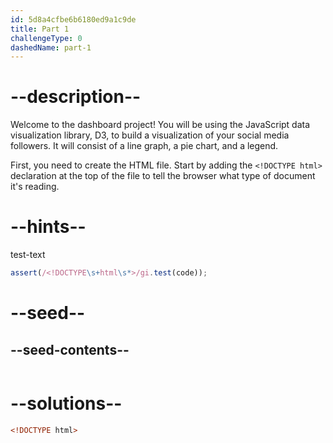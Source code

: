 ```yaml
---
id: 5d8a4cfbe6b6180ed9a1c9de
title: Part 1
challengeType: 0
dashedName: part-1
---
```


# --description--

Welcome to the dashboard project! You will be using the JavaScript data visualization library, D3, to build a visualization of your social media followers. It will consist of a line graph, a pie chart, and a legend.

First, you need to create the HTML file. Start by adding the `<!DOCTYPE html>` declaration at the top of the file to tell the browser what type of document it's reading.

# --hints--

test-text

```js
assert(/<!DOCTYPE\s+html\s*>/gi.test(code));
```

# --seed--

## --seed-contents--

```html
```

# --solutions--

```html
<!DOCTYPE html>
```